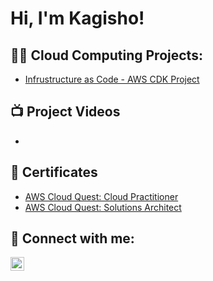 <h1>Hi, I'm Kagisho! </h1>

<h2>👨‍💻 Cloud Computing Projects:</h2>

- [Infrustructure as Code - AWS CDK Project](https://github.com/KagishoMashiane/IaC-AWS-CDK-Project)


<h2>📺 Project Videos</h2>

-

<h2>📄 Certificates</h2>

- [AWS Cloud Quest: Cloud Practitioner](https://www.credly.com/badges/ef73e0f6-15f9-4b9b-8c0b-b6c41c528f31/public_url)
- [AWS Cloud Quest: Solutions Architect](https://www.credly.com/badges/d615603f-d3be-4068-8f67-5f11c181d289/public_url)

<h2> 📲 Connect with me:</h2>

[<img align="left" alt="KagishoMashiane | LinkedIn" width="22px" src="https://cdn.jsdelivr.net/npm/simple-icons@v3/icons/linkedin.svg" />][linkedin]

[linkedin]: https://www.linkedin.com/in/kagisho-mashiane-9143772a8?lipi=urn%3Ali%3Apage%3Ad_flagship3_profile_view_base_contact_details%3BtF4spOlITMqAcvnkQt2q5g%3D%3D

